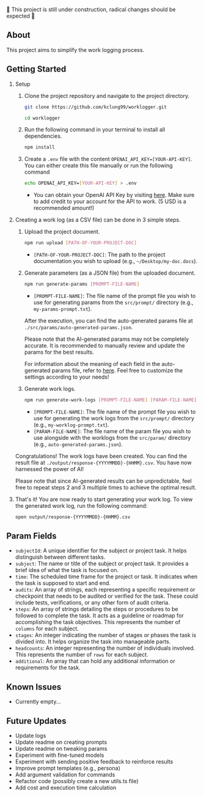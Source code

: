 🚧 This project is still under construction, radical changes should be expected 🚧

## About

This project aims to simplify the work logging process.

## Getting Started

1. Setup

    1. Clone the project repository and navigate to the project directory.

        ```sh
        git clone https://github.com/kclung99/worklogger.git
        ```

        ```sh
        cd worklogger
        ```

    2. Run the following command in your terminal to install all dependencies.

        ```sh
        npm install
        ```

    3. Create a `.env` file with the content `OPENAI_API_KEY=[YOUR-API-KEY]`. You can either create this file manually or run the following command

        ```sh
        echo OPENAI_API_KEY=[YOUR-API-KEY] > .env
        ```

        - You can obtain your OpenAI API Key by visiting [here](https://platform.openai.com/api-keys). Make sure to add credit to your account for the API to work. (5 USD is a recommended amount!)

2. Creating a work log (as a CSV file) can be done in 3 simple steps.

    1. Upload the project document.

        ```sh
        npm run upload [PATH-OF-YOUR-PROJECT-DOC]
        ```

        - `[PATH-OF-YOUR-PROJECT-DOC]`: The path to the project documentation you wish to upload (e.g., `~/Desktop/my-doc.docs`).

    2. Generate parameters (as a JSON file) from the uploaded document.

        ```sh
        npm run generate-params [PROMPT-FILE-NAME]
        ```

        - `[PROMPT-FILE-NAME]`: The file name of the prompt file you wish to use for generating params from the `src/prompt/` directory (e.g., `my-params-prompt.txt`).

        After the execution, you can find the auto-generated params file at `./src/params/auto-generated-params.json`.

        Please note that the AI-generated params may not be completely accurate. It is recommended to manually review and update the params for the best results.

        For information about the meaning of each field in the auto-generated params file, refer to [here](#param-fields). Feel free to customize the settings according to your needs!

    3. Generate work logs.

        ```sh
        npm run generate-work-logs [PROMPT-FILE-NAME] [PARAM-FILE-NAME]
        ```

        - `[PROMPT-FILE-NAME]`: The file name of the prompt file you wish to use for generating the work logs from the `src/prompt/` directory (e.g., `my-worklog-prompt.txt`).
        - `[PARAM-FILE-NAME]`: The file name of the param file you wish to use alongside with the worklogs from the `src/param/` directory (e.g., `auto-generated-params.json`).

    Congratulations! The work logs have been created. You can find the result file at `./output/response-{YYYYMMDD}-{HHMM}.csv`. You have now harnessed the power of AI!

    Please note that since AI-generated results can be unpredictable, feel free to repeat steps 2 and 3 multiple times to achieve the optimal result.

3. That's it! You are now ready to start generating your work log. To view the generated work log, run the following command:

    ```sh
    open output/response-{YYYYMMDD}-{HHMM}.csv
    ```

## Param Fields

-   `subjectId`: A unique identifier for the subject or project task. It helps distinguish between different tasks.
-   `subject`: The name or title of the subject or project task. It provides a brief idea of what the task is focused on.
-   `time`: The scheduled time frame for the project or task. It indicates when the task is supposed to start and end.
-   `audits`: An array of strings, each representing a specific requirement or checkpoint that needs to be audited or verified for the task. These could include tests, verifications, or any other form of audit criteria.
-   `steps`: An array of strings detailing the steps or procedures to be followed to complete the task. It acts as a guideline or roadmap for accomplishing the task objectives. This represents the number of `columns` for each subject.
-   `stages`: An integer indicating the number of stages or phases the task is divided into. It helps organize the task into manageable parts.
-   `headcounts`: An integer representing the number of individuals involved. This represents the number of `rows` for each subject.
-   `additional`: An array that can hold any additional information or requirements for the task.

## Known Issues

-   Currently empty...

## Future Updates

-   Update logs
-   Update readme on creating prompts
-   Update readme on tweaking params
-   Experiment with fine-tuned models
-   Experiment with sending positive feedback to reinforce results
-   Improve prompt templates (e.g., persona)
-   Add argument validation for commands
-   Refactor code (possibly create a new utils.ts file)
-   Add cost and execution time calculation
